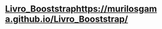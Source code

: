 # [Livro_Booststrap](https://murilosgama.github.io/Livro_Booststrap/)https://murilosgama.github.io/Livro_Booststrap/
